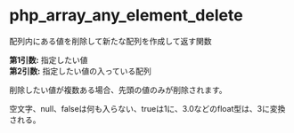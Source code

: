 # php_array_any_element_delete
配列内にある値を削除して新たな配列を作成して返す関数


**第1引数:** 指定したい値<br />
**第2引数:** 指定したい値の入っている配列<br />


削除したい値が複数ある場合、先頭の値のみが削除されます。

空文字、null、falseは何も入らない、trueは1に、3.0などのfloat型は、3に変換される。
